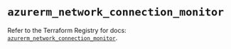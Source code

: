 # `azurerm_network_connection_monitor`

Refer to the Terraform Registry for docs: [`azurerm_network_connection_monitor`](https://registry.terraform.io/providers/hashicorp/azurerm/4.32.0/docs/resources/network_connection_monitor).
